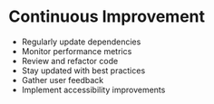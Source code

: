 # Continuous Improvement

- Regularly update dependencies
- Monitor performance metrics
- Review and refactor code
- Stay updated with best practices
- Gather user feedback
- Implement accessibility improvements
